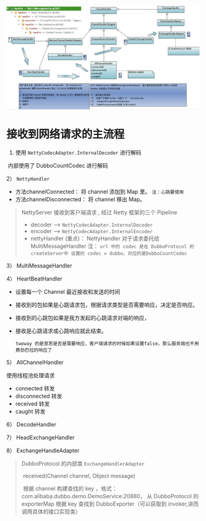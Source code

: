 ![服务端 ChannelHandler 类图](images/Dubbo_As_Provider_Basic_Flow.png)



# 接收到网络请求的主流程

1)  使用 `NettyCodecAdapter.InternalDecoder` 进行解码

​	内部使用了 DubboCountCodec 进行解码

2） `NettyHandler ` 

- 方法channelConnected： 将 channel 添加到 Map 里。 `注：心跳要使用`
- 方法channelDisconnected： 将 channel 移出 Map。

>  NettyServer 接收到客户端请求 , 经过 Netty 框架的三个 Pipeline
>  - decoder  --> `NettyCodecAdapter.InternalDecoder`    
>  - encoder  --> `NettyCodecAdapter.InternalEncoder`    
>  - nettyHandler (重点)： NettyHandler 对于请求委托给 MultiMessageHandler
>  注： `url 中的 codec 是在 DubboProtocol 的createServer中 设置的 codec = dubbo，对应的是DubboCountCodec`

3） MultiMessageHandler

4） HeartBeatHandler

- 设置每一个 Channel  最近接收和发送的时间

- 接收到的包如果是心跳请求包，根据请求类型是否需要响应，决定是否响应。

- 接收到的心跳包如果是我方发起的心跳请求对端的响应，

- 接收是心跳请求或心跳响应就此结束。

  `twoway 的是意思是否是需要响应，客户端请求的时候如果设置false，那么服务端也不用费劲巴拉的响应了`

5） AllChannelHandler

   使用线程池处理请求

- connected 转发
- disconnected 转发
- received 转发
- caught 转发

6） DecodeHandler

7） HeadExchangeHandler

8） ExchangeHandleAdapter

> DubboProtocol 的内部类 `ExchangeHandlerAdapter`
>
> ​			received(Channel channel, Object message)
>
> ​			根据 channel 构建查找的 key ，格式：com.alibaba.dubbo.demo.DemoService:20880， 从 DubboProtocol 的exporterMap 根据 key 查找到 DubboExporter（可以获取到 invoker,进而调用具体的接口实现类）







